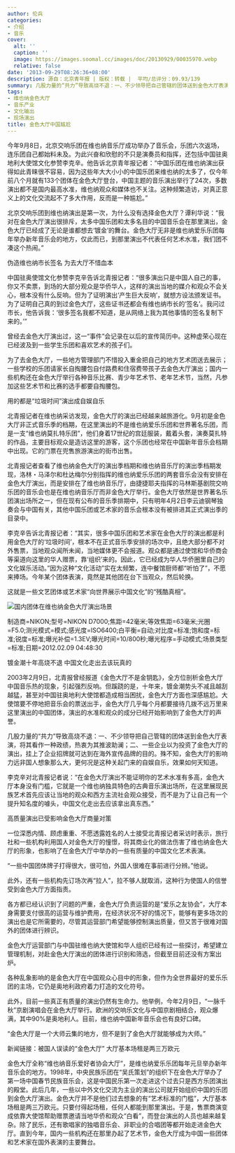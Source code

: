 ```yaml
---
author: 伦兵
categories:
- 介绍
- 音乐
cover:
  alt: ''
  caption: ''
  image: https://images.soomal.cc/images/doc/20130929/00035970.webp
  relative: false
date: '2013-09-29T08:26:36+08:00'
description: 源自：北京青年报 | 版权：转载 |  平均/总评分：09.93/139
summary: 几股力量的“共力”导致高烧不退：一、不少领导把自己管辖的团体送到金色大厅表演，将其看作一种政绩，热衷为其推波助澜；二、一些企业以为投资了金色大厅的演出，挂上了企业招牌就可达到在海外宣传品牌的目的。殊不知，金色大厅的影响力远非国人想象那么大，更何况是这种关起门来的自娱自乐，效果如何天知道……
tags:
- 维也纳金色大厅
- 音乐产业
- 文化输出
- 现场演出
title: 金色大厅中国尴尬
---
```


今年9月8日，北京交响乐团在维也纳音乐厅成功举办了音乐会，乐团六次返场，连乐团自己都始料未及。为此兴奋和欣慰的不只是演奏员和指挥，还包括中国驻奥地利大使馆文化参赞李克辛。他告诉北京青年报记者：“中国乐团在维也纳演出获得如此青睐很不容易，因为这些年大大小小的中国乐团来维也纳的太多了，仅今年前八个月就有133个团体在金色大厅登台，中国主题的音乐演出举行了24次，多数演出都不是国内最高水准，维也纳观众和媒体也不关注。这种频繁造访，对真正意义上的文化交流起不了多大作用，反而是一种尴尬。”

北京交响乐团到维也纳演出是第一次，为什么没有选择金色大厅？谭利华说：“我对在金色大厅演出很排斥，太多中国乐团和太多名目的中国音乐会在那里演出，金色大厅已经成了无论是谁都想去‘镀金’的舞台。金色大厅无非是维也纳爱乐乐团每年举办新年音乐会的地方，仅此而已，到那里演出不代表任何艺术水准，我们团不凑这个热闹。”

伪造维也纳市长签名 为去大厅不惜血本

中国驻奥使馆文化参赞李克辛告诉北青报记者：“很多演出只是中国人自己的事，你又不卖票，到场的大部分观众是华侨华人，这样的演出当地的媒介和观众不会关心，根本没有什么反响。但为了证明演出‘产生巨大反响’，就想方设法颁发证书。为了证明自己真的到过金色大厅，这些证书还都会有维也纳市长的‘签名’。我问过市长，他告诉我：‘很多签名我都不知道，是从网络上我为其他事情的签名复制下来的。’”

曾经去金色大厅演出过，这一“事件”会记录在以后的宣传简历中。这种虚荣心现在已经波及到一些学生乐团和喜欢艺术的孩子们。

为了去金色大厅，一些地方管理部门不惜投入重金把自己的地方艺术团送去展示；一些学校的乐团请家长自掏腰包自付路费和住宿费带孩子去金色大厅演出；国内一些机构还在金色大厅举行各种音乐比赛、青少年艺术节、老年艺术节，当然，凡参加这些艺术节和比赛的选手都要自掏腰包。

用的都是“垃圾时间”演出成自娱自乐

北青报记者在维也纳采访发现，金色大厅的演出已经越来越旅游化。9月初是金色大厅非正式音乐季的档期，在这里演出的不是维也纳爱乐乐团和世界著名乐团，而是一支“维也纳莫扎特乐团”，他们身着17世纪的宫廷服装，戴着头套，演奏莫扎特的作品，主要目标观众是造访这里的游客，这个乐团也经常在中国新年音乐会档期中出现。它的门票在兜售旅游演出的街市出售。

北青报记者查看了维也纳金色大厅的演出季档期和维也纳音乐厅的演出季档期发现，洛林・马泽尔和杜达梅尔分别指挥的维也纳爱乐乐团的两套音乐会没有安排在金色大厅演出，而是安排在了维也纳音乐厅，由捷捷耶夫指挥的马林斯基剧院交响乐团的音乐会也是在维也纳音乐厅而非金色大厅举行。金色大厅依然是世界著名乐团演出场所之一，但在现有公布的音乐季排期中，只有明年4月2日李云迪钢琴独奏会与中国有关，其他中国乐团或艺术家的音乐会根本没有被排进其正式演出季的目录中。

李克辛告诉北青报记者：“其实，很多中国乐团和艺术家在金色大厅的演出都是利用金色大厅的‘垃圾时间’，根本不在正式音乐季安排的场次中，且绝大部分都不对外售票，当地观众闻所未闻，当地媒体更不会报道。观众都是通过使馆和华侨商会等渠道向这里的华人赠票，靠‘组织’来的。因此，它已经成为华人华侨圈里自己的文化娱乐活动。”因为这种“文化活动”实在太频繁，连中餐馆厨师都“听怕了”，不愿来捧场。今年某个团体表演，竟然是其他团在台下当观众，然后轮换。

这就是一些文艺团体或艺术家“向世界展示中国文化”的“残酷真相”。

![国内团体在维也纳金色大厅演出场景](https://images.soomal.cc/images/doc/20130929/00035970.webp)

制造商=NIKON;型号=NIKON D7000;焦距=42毫米;等效焦距=63毫米;光圈=F5.0;测光模式=模式;感光度=ISO6400;白平衡=自动;对比度=标准;饱和度=标准;锐度=标准;曝光补偿=1.3EV;曝光时间=10/800秒;曝光程序=手动模式;场景类型=标准;日期=2012.02.09 04:48:30



镀金潮十年高烧不退 中国文化走出去该玩真的

2003年2月9日，北青报曾经报道《金色大厅不是金钥匙》，全方位剖析金色大厅中国音乐热的现象，引起强烈反响。但蹊跷的是，十年来，镀金潮势头不减且越刮越猛，甚至对中国驻奥地利大使馆都造成相当困扰，金色大厅方面也深感尴尬。大使馆要不停地把音乐会的票送出手，金色大厅几乎每个月都要接待几拨不远万里来这里演出的中国团体，演出的水准和观众的成分已经开始影响到了金色大厅的声誉。

几股力量的“共力”导致高烧不退：一、不少领导把自己管辖的团体送到金色大厅表演，将其看作一种政绩，热衷为其推波助澜；二、一些企业以为投资了金色大厅的演出，挂上了企业招牌就可达到在海外宣传品牌的目的。殊不知，金色大厅的影响力远非国人想象那么大，更何况是这种关起门来的自娱自乐，效果如何天知道。

李克辛对北青报记者说：“在金色大厅演出不能证明你的艺术水准有多高，金色大厅本身没有门槛，它就是一个维也纳独具特色的古典音乐演出场所，在这里展现民族艺术首先应该让当地的观众和西方主流社会观众接受，而不是为了让自己有一个提升知名度的噱头，中国文化走出去应该拿出真东西。”

高质量演出已受影响金色大厅商量对策

一位深悉内情、顾虑重重、不愿透露姓名的人士接受北青报记者采访时表示，旅行社和一些机构利用国人对金色大厅的憧憬，将其商业化的做法伤害了维也纳金色大厅的形象，也影响了在金色大厅中举办的一些有质量的中国文化艺术表演。

“一些中国团体牌子打得很大，很可怕，外国人很难在事前进行分辨。”他说。

此外，还有一些机构先订场次再“拉人”，拉不够人就取消，这种行为使国人的信誉受到金色大厅方面指责。

各方都已经认识到了问题的严重，金色大厅负责运营的是“爱乐之友协会”，大厅本身需要支付很高的运营与维护费用，在经济状况不好的情况下，能够有更多场次的演出也是它所需要的，尽管其运营部门希望能够控制演出质量，但又苦于很难对国外的团体进行辨识。

金色大厅运营部门与中国驻维也纳大使馆和华人组织已经有过一些探讨，希望建立管理机制，对赴金色大厅演出的团体进行识别和筛选，但截至目前还没有方案出炉。

各种乱象影响的是金色大厅在中国观众心目中的形象，但作为全世界最好的爱乐乐团的主场，它仍是奥地利政府着力打造的文化符号。

此外，目前一些真正有质量的演出仍然有生命力。他举例，今年2月9日，“一脉千秋”京剧演唱会在金色大厅举行。欧洲的交响乐文化与中国京剧相结合，观众爆满，其中90%是奥地利人。目前，维也纳中国新年音乐会也有良好口碑。

“金色大厅是一个大师云集的地方，但不是到了金色大厅就能够成为大师。”

新闻链接：被国人误读的“金色大厅” 大厅基本场租是两三万欧元

金色大厅全称“维也纳音乐爱好者协会大厅”，是维也纳爱乐乐团每年元旦举办新年音乐会的地方。1998年，中央民族乐团在“吴氏策划”的组织下在金色大厅举办了第一场中国春节民族音乐会，这是中国民乐第一次走进这个过去只是西方乐团演出的殿堂。此后几年，一些以中外文化交流为主业的演出公司就开始组织中国的乐团到金色大厅演出。金色大厅并不是他们过去想象的有“艺术标准的门槛”，大厅基本场租是两三万欧元。只要付得起场租，任何人都能到那里演出。于是，售票商演变成依靠大使馆帮助赠票邀请当地华侨和观众“白看”，而登台演出的人员也越来越复杂。除了民乐，还有歌唱家的独唱音乐会、非职业的合唱团等都开始走进金色大厅。直到今年，国内一些机构还在那里办起了艺术节，金色大厅成为中国一些团体和艺术家在国外表演的主要舞台。